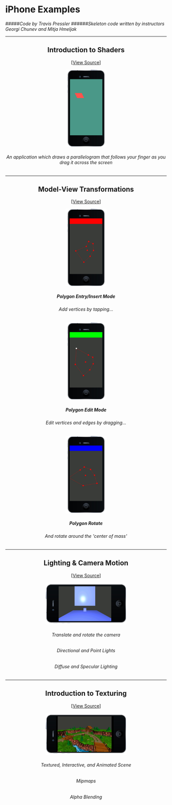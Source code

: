 # iPhone Examples
#####_Code by Travis Pressler_
######_Skeleton code written by instructors Georgi Chunev and Mitja Hmeljak_

<hr />

<h2 align="center">Introduction to Shaders</h2>
<p align="center">
  [<a href="https://github.com/karobar/iphone-examples/tree/master/1%20-%20Introduction%20to%20Shaders/main.cpp">View Source</a>]
</p>
<p align="center">
  <img src="https://raw.githubusercontent.com/karobar/iphone-examples/master/phase1.jpg" width="25%" height="25%"/>
</p>
<h6 align="center">An application which draws a parallelogram that follows your finger as you drag it across the screen</h6>

<hr />

<h2 align="center">Model-View Transformations</h2>
<p align="center">
  [<a href="https://github.com/karobar/iphone-examples/blob/master/2%20-%20Model-View%20Transformations/main.cpp">View Source</a>]
</p>
<p align="center">
  <img src="https://raw.githubusercontent.com/karobar/iphone-examples/master/phase2-1.jpg" width="25%" height="25%"/>
</p>

<h5 align="center">Polygon Entry/Insert Mode</h5>
<h6 align="center">Add vertices by tapping...</h6>
<p align="center">
<img src="https://raw.githubusercontent.com/karobar/iphone-examples/master/phase2-2.jpg" width="25%" height="25%"/>
</p>

<h5 align="center">Polygon Edit Mode</h5>
<h6 align="center">Edit vertices and edges by dragging...</h6>
<p align="center">
<img src="https://raw.githubusercontent.com/karobar/iphone-examples/master/phase2-3.jpg" width="25%" height="25%"/>
</p>
<h5 align="center">Polygon Rotate</h5>
<h6 align="center">And rotate around the 'center of mass'</h6>

<hr />

<h2 align="center">Lighting & Camera Motion</h2>
<p align="center">
  [<a href="https://github.com/karobar/iphone-examples/tree/master/3%20-%20Lighting%20%26%20Camera%20motion/Src">View Source</a>]
</p>
<p align="center">
<img src="https://raw.githubusercontent.com/karobar/iphone-examples/master/phase3.jpg" width="50%" height="50%"/>
</p>
<h6 align="center">Translate and rotate the camera</h6>
<h6 align="center">Directional and Point Lights</h6>
<h6 align="center">Diffuse and Specular Lighting</h6>

<hr />

<h2 align="center">Introduction to Texturing</h2>
<p align="center">
  [<a href="https://github.com/karobar/iphone-examples/tree/master/4%20-%20Introduction%20to%20Texturing/Src">View Source</a>]
</p>
<p align="center">
<img src="https://raw.githubusercontent.com/karobar/iphone-examples/master/phase4.jpg" width="50%" height="50%"/>
</p>
<h6 align="center">Textured, Interactive, and Animated Scene</h6>
<h6 align="center">Mipmaps</h6>
<h6 align="center">Alpha Blending</h6>

